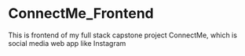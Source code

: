 # ConnectMe_Frontend
This is frontend of my full stack capstone project ConnectMe, which is social media web app like Instagram
